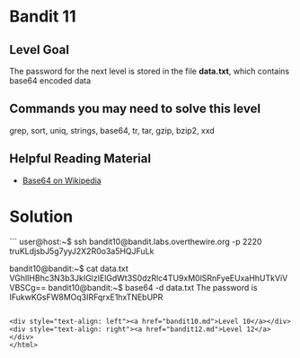 <html>
<h1>Bandit 11</h1>

<h2 id="level-goal">Level Goal</h2>
<p>The password for the next level is stored in the file <strong>data.txt</strong>,
which contains base64 encoded data</p>

<h2 id="commands-you-may-need-to-solve-this-level">Commands you may need to solve this level</h2>
<p>grep, sort, uniq, strings, base64, tr, tar, gzip, bzip2, xxd</p>

<h2 id="helpful-reading-material">Helpful Reading Material</h2>
<ul>
  <li><a href="https://en.wikipedia.org/wiki/Base64">Base64 on Wikipedia</a></li>
</ul>


<h1>Solution</h1>
```
user@host:~$ ssh bandit10@bandit.labs.overthewire.org -p 2220
truKLdjsbJ5g7yyJ2X2R0o3a5HQJFuLk

bandit10@bandit:~$ cat data.txt
VGhlIHBhc3N3b3JkIGlzIElGdWt3S0dzRlc4TU9xM0lSRnFyeEUxaHhUTkViVVBSCg==
bandit10@bandit:~$ base64 -d data.txt
The password is IFukwKGsFW8MOq3IRFqrxE1hxTNEbUPR
```

<div style="text-align: left"><a href="bandit10.md">Level 10</a></div>
<div style="text-align: right"><a href="bandit12.md">Level 12</a></div>
</html>
